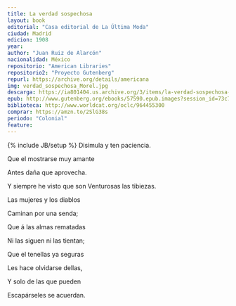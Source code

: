```yaml
---
title: La verdad sospechosa
layout: book
editorial: "Casa editorial de La Última Moda"
ciudad: Madrid
edicion: 1908 
year: 
author: "Juan Ruiz de Alarcón"
nacionalidad: México
repositorio: "American Libraries"
repositorio2: "Proyecto Gutenberg"
repurl: https://archive.org/details/americana
img: verdad_sospechosa_Morel.jpg
descarga: https://ia801404.us.archive.org/3/items/la-verdad-sospechosa-juan-ruiz-de-alarcon/La%20verdad%20sospechosa%20-%20Juan%20Ruiz%20de%20Alarc%C3%B3n.pdf
epub: http://www.gutenberg.org/ebooks/57590.epub.images?session_id=73c74f0b4bcfbd23948e6b8fb2eb5767e7e716af
biblioteca: http://www.worldcat.org/oclc/964455300
comprar: https://amzn.to/2SlG38s
periodo: "Colonial"
feature: 
---
```

{% include JB/setup %}
Disimula y ten paciencia.
 
Que el mostrarse muy amante
 
Antes daña que aprovecha.
 
Y siempre he visto que son Venturosas las tibiezas. 
 
Las mujeres y los diablos
 
Caminan por una senda;
 
Que á las almas rematadas
 
Ni las siguen ni las tientan;
 
Que el tenellas ya seguras
 
Les hace olvidarse dellas,
 
Y solo de las que pueden
 
Escapárseles se acuerdan.

